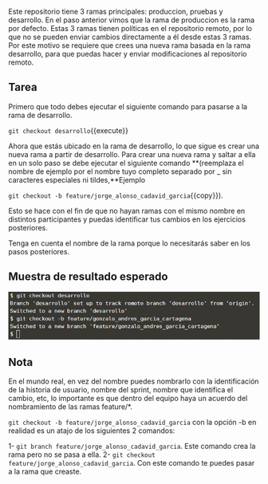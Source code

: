 Este repositorio tiene 3 ramas principales: produccion, pruebas y desarrollo. En el paso anterior vimos que la rama de produccion es la rama por defecto. Estas 3 ramas tienen políticas en el repositorio remoto, por lo que no se pueden enviar cambios directamente a él desde estas 3 ramas. Por este motivo se requiere que crees una nueva rama basada en la rama desarrollo, para que puedas hacer y enviar modificaciones al repositorio remoto.

## Tarea

Primero que todo debes ejecutar el siguiente comando para pasarse a la rama de desarrollo.

`git checkout desarrollo`{{execute}}

Ahora que estás ubicado en la rama de desarrollo, lo que sigue es crear una nueva rama a partir de desarrollo. Para crear una nueva rama y saltar a ella en un solo paso se debe ejecutar el siguiente comando **(reemplaza el nombre de ejemplo por el nombre tuyo completo separado por \_ sin caracteres especiales ni tildes,**Ejemplo 

`git checkout -b feature/jorge_alonso_cadavid_garcia`{{copy}}). 

Esto se hace con el fin de que no hayan ramas con el mismo nombre en distintos participantes y puedas identificar tus cambios en los ejercicios posteriores.
 
Tenga en cuenta el nombre de la rama porque lo necesitarás saber en los pasos posteriores.

## Muestra de resultado esperado

![Resultado esperado](./assets/5.png)

## Nota

En el mundo real, en vez del nombre puedes nombrarlo con la identificación de la historia de usuario, nombre del sprint, nombre que identifica el cambio, etc, lo importante es que dentro del equipo haya un acuerdo del nombramiento de las ramas feature/*.

`git checkout -b feature/jorge_alonso_cadavid_garcia` con la opción -b en realidad es un atajo de los siguientes 2 comandos:

1- `git branch feature/jorge_alonso_cadavid_garcia`. Este comando crea la rama pero no se pasa a ella.
2- `git checkout feature/jorge_alonso_cadavid_garcia`. Con este comando te puedes pasar a la rama que creaste.